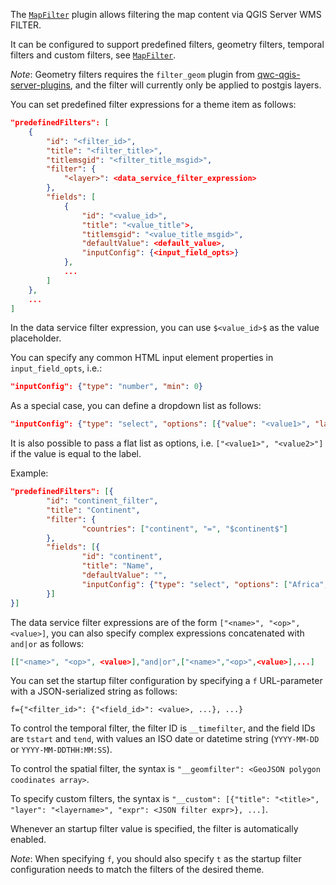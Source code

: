 The [`MapFilter`](../references/qwc2_plugins.md#mapfilter) plugin allows filtering the map content via QGIS Server WMS FILTER.

It can be configured to support predefined filters, geometry filters, temporal filters and custom filters, see [`MapFilter`](../references/qwc2_plugins.md#mapfilter).

*Note*: Geometry filters requires the `filter_geom` plugin from [qwc-qgis-server-plugins](https://github.com/qwc-services/qwc-qgis-server-plugins), and the filter will currently only be applied to postgis layers.

You can set predefined filter expressions for a theme item as follows:

```json
"predefinedFilters": [
    {
        "id": "<filter_id>",
        "title": "<filter_title>",
        "titlemsgid": "<filter_title_msgid>",
        "filter": {
            "<layer>": <data_service_filter_expression>
        },
        "fields": [
            {
                "id": "<value_id>",
                "title": "<value_title">,
                "titlemsgid": "<value_title_msgid>",
                "defaultValue": <default_value>,
                "inputConfig": {<input_field_opts>}
            },
            ...
        ]
    },
    ...
]
```

In the data service filter expression, you can use `$<value_id>$` as the value placeholder.

You can specify any common HTML input element properties in `input_field_opts`, i.e.:

```json
"inputConfig": {"type": "number", "min": 0}
```

As a special case, you can define a dropdown list as follows:

```json
"inputConfig": {"type": "select", "options": [{"value": "<value1>", "label|labelmsgid": "<label(msgid)1>"}, ...]}
```

It is also possible to pass a flat list as options, i.e. `["<value1>", "<value2>"]` if the value is equal to the label.

Example:
```json
"predefinedFilters": [{
        "id": "continent_filter",
        "title": "Continent",
        "filter": {
                "countries": ["continent", "=", "$continent$"]
        },
        "fields": [{
                "id": "continent",
                "title": "Name",
                "defaultValue": "",
                "inputConfig": {"type": "select", "options": ["Africa", "Asia", "Europe", "Oceania"]}
        }]
}]
```

The data service filter expressions are of the form `["<name>", "<op>", <value>]`, you can also specify complex expressions concatenated with `and|or` as follows:

```json
[["<name>", "<op>", <value>],"and|or",["<name>","<op>",<value>],...]
```

You can set the startup filter configuration by specifying a `f` URL-parameter with a JSON-serialized string as follows:

```
f={"<filter_id>": {"<field_id>": <value>, ...}, ...}
```

To control the temporal filter, the filter ID is `__timefilter`, and the field IDs are `tstart` and `tend`, with values an ISO date or datetime string (`YYYY-MM-DD` or `YYYY-MM-DDTHH:MM:SS`).

To control the spatial filter, the syntax is `"__geomfilter": <GeoJSON polygon coodinates array>`.

To specify custom filters, the syntax is `"__custom": [{"title": "<title>", "layer": "<layername>", "expr": <JSON filter expr>}, ...]`.

Whenever an startup filter value is specified, the filter is automatically enabled.

*Note*: When specifying `f`, you should also specify `t` as the startup filter configuration needs to match the filters of the desired theme.
